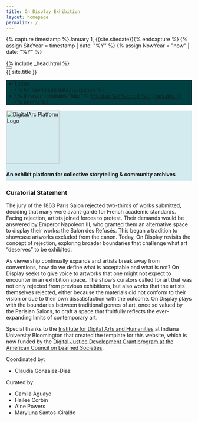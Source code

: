 ```yaml
---
title: On Display Exhibition
layout: homepage
permalink: /
---
```


{% capture timestamp %}January 1, {{site.sitedate}}{% endcapture %}
{% assign SiteYear = timestamp | date: "%Y" %}
{% assign NowYear = "now" | date: "%Y" %}

<html class="no-js" lang="en" dir="ltr">
<head>
{% include _head.html %}
</head>
<body id="the-body">


<!--
==================================================
Body
================================================== -->

<div data-sticky-container style="width: 100%" class="accentbg">
<div data-sticky data-options="marginTop:0;" data-top-anchor="the-body:top" style="width: 100%">

<div class="title-bar accentbg" data-responsive-toggle="example-menu" data-hide-for="medium" style="width: 100%">
<button class="menu-icon" type="button" data-toggle="example-menu"></button>
<div class="title-bar-title">{{ site.title }}</div>
</div>

<!--
==================================================
Top Bar
================================================== -->
<div class="top-bar accentbg" id="example-menu" style="width: 100%; background-color: #004042">
<ul class="vertical medium-horizontal dropdown menu menu-hover-lines" data-responsive-menu="accordion medium-dropdown">
<!--
==================================================
Home Link for Mobile
================================================== -->
<li class="accentbg home-nav-small">
<a href="{{ site.baseurl }}/">
Home
</a>
</li>
<!--
==================================================
Nav Loop
================================================== -->
{% for nav in site.data.navigation %}
<li class="accentbg {% if page.url == nav.url %}active{% endif %}">
{% if nav.url contains "http" %}<a href="{{ nav.url }}" target="_blank">{% else %}<a href="{{ site.baseurl }}{{ nav.url }}">{% endif %}
{{ nav.title }}<!--{{ page.url }} == {{ nav.url }}-->

</a>
</li>
{% endfor %}
</ul>
</div>

</div>
</div>

<!--default start-->


<div style="background-color: #D3EAEE; padding-bottom: .25rem; border-top, border-bottom: 3px dotted #D94f30">
<div class="grid-container">
<div class="sitetitle center">
<img src="{{site.baseurl}}{{site.urlimg}}DigitalArc.svg" style="height: 9rem;" alt="DigitalArc Platform Logo" />
<h4 class="center" style="margin-bottom: .25rem;">An exhibit platform for collective storytelling &amp; community archives</h4>
</div>
</div>
</div>

<div class="grid-container" markdown=1>
  
### Curatorial Statement

The jury of the 1863 Paris Salon rejected two-thirds of works submitted, deciding that many were avant-garde for French academic standards. Facing rejection, artists joined forces to protest. Their demands would be answered by Emperor Napoleon III, who granted them an alternative space to display their works: the Salon des Refusés. This began a tradition to showcase artworks excluded from the canon. Today, On Display revisits the concept of rejection, exploring broader boundaries that challenge what art “deserves” to be exhibited. 

As viewership continually expands and artists break away from conventions, how do we define what is acceptable and what is not? On Display seeks to give voice to artworks that one might not expect to encounter in an exhibition space. The show’s curators called for art that was not only rejected from previous exhibitions, but also works that the artists themselves rejected, either because the materials did not conform to their vision or due to their own dissatisfaction with the outcome. On Display plays with the boundaries between traditional genres of art, once so valued by the Parisian Salons, to craft a space that fruitfully reflects the ever-expanding limits of contemporary art. 

Special thanks to the [Institute for Digital Arts and Humanities](https://idah.indiana.edu/) at Indiana University Bloomington that created the template for this website, which is now funded by the [Digital Justice Development Grant program at the American Council on Learned Societies](https://www.acls.org/recent-fellows/?program_id=40090&_project_year=2024).

Coordinated by:
- Claudia González-Díaz

Curated by:
- Camila Aguayo
- Hailee Corbin
- Aine Powers
- Maryluna Santos-Giraldo
